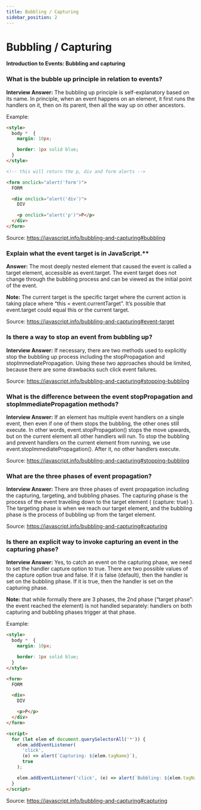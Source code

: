 ```yaml
---
title: Bubbling / Capturing
sidebar_position: 2
---
```


# Bubbling / Capturing

**Introduction to Events: Bubbling and capturing**

### What is the bubble up principle in relation to events?

**Interview Answer:** The bubbling up principle is self-explanatory based on its name. In principle, when an event happens on an element, it first runs the handlers on it, then on its parent, then all the way up on other ancestors.

Example:

```html
<style>
  body *  {
    margin: 10px;

    border: 1px solid blue;
  }
</style>

<!-- this will return the p, div and form alerts -->

<form onclick="alert('form')">
  FORM

  <div onclick="alert('div')">
    DIV

    <p onclick="alert('p')">P</p>
  </div>
</form>
```

Source: <https://javascript.info/bubbling-and-capturing#bubbling>

### Explain what the event target is in JavaScript.\*\*

**Answer:** The most deeply nested element that caused the event is called a target element, accessible as event.target. The event target does not change through the bubbling process and can be viewed as the initial point of the event.

**Note:** The current target is the specific target where the current action is taking place where “this = event.currentTarget”. It’s possible that event.target could equal this or the current target.

Source: <https://javascript.info/bubbling-and-capturing#event-target>

### Is there a way to stop an event from bubbling up?

**Interview Answer:** If necessary, there are two methods used to explicitly stop the bubbling up process including the stopPropagation and stopImmediatePropagation. Using these two approaches should be limited, because there are some drawbacks such click event failures.

Source: <https://javascript.info/bubbling-and-capturing#stopping-bubbling>

### What is the difference between the event stopPropagation and stopImmediatePropagation methods?

**Interview Answer:** If an element has multiple event handlers on a single event, then even if one of them stops the bubbling, the other ones still execute. In other words, event.stopPropagation() stops the move upwards, but on the current element all other handlers will run. To stop the bubbling and prevent handlers on the current element from running, we use event.stopImmediatePropagation(). After it, no other handlers execute.

Source: <https://javascript.info/bubbling-and-capturing#stopping-bubbling>

### What are the three phases of event propagation?

**Interview Answer:** There are three phases of event propagation including the capturing, targeting, and bubbling phases. The capturing phase is the process of the event traveling down to the target element ( {capture: true} ). The targeting phase is when we reach our target element, and the bubbling phase is the process of bubbling up from the target element.

Source: <https://javascript.info/bubbling-and-capturing#capturing>

### Is there an explicit way to invoke capturing an event in the capturing phase?

**Interview Answer:** Yes, to catch an event on the capturing phase, we need to set the handler capture option to true. There are two possible values of the capture option true and false. If it is false (default), then the handler is set on the bubbling phase. If it is true, then the handler is set on the capturing phase.

**Note:** that while formally there are 3 phases, the 2nd phase (“target phase”: the event reached the element) is not handled separately: handlers on both capturing and bubbling phases trigger at that phase.

Example:

```html
<style>
  body *  {
    margin: 10px;

    border: 1px solid blue;
  }
</style>

<form>
  FORM

  <div>
    DIV

    <p>P</p>
  </div>
</form>

<script>
  for (let elem of document.querySelectorAll('*')) {
    elem.addEventListener(
      'click',
      (e) => alert(`Capturing: ${elem.tagName}`),
      true
    );

    elem.addEventListener('click', (e) => alert(`Bubbling: ${elem.tagName}`));
  }
</script>
```

Source: <https://javascript.info/bubbling-and-capturing#capturing>
